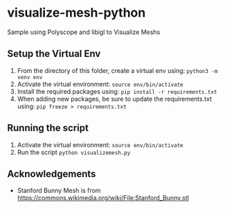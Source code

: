 # visualize-mesh-python
Sample using Polyscope and libigl to Visualize Meshs


## Setup the Virtual Env
1. From the directory of this folder, create a virtual env using: `python3 -m venv env`
2. Activate the virtual environment: `source env/bin/activate`
3. Install the required packages using: `pip install -r requirements.txt`
4. When adding new packages, be sure to update the requirements.txt using: `pip freeze > requirements.txt`

## Running the script 
1. Activate the virtual environment:  `source env/bin/activate`
2. Run the script `python visualizemesh.py`



## Acknowledgements
- Stanford Bunny Mesh is from https://commons.wikimedia.org/wiki/File:Stanford_Bunny.stl
